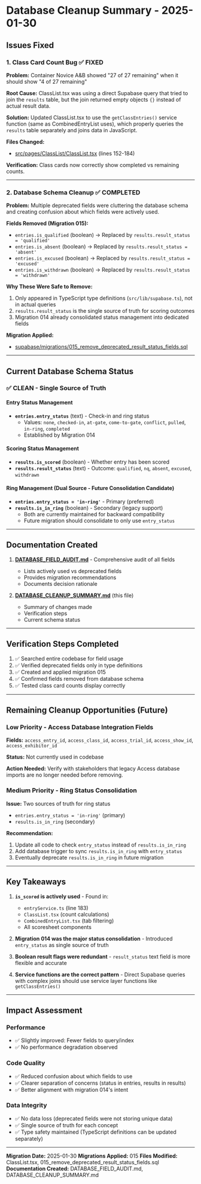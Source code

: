 # Database Cleanup Summary - 2025-01-30

## Issues Fixed

### 1. Class Card Count Bug ✅ FIXED
**Problem:** Container Novice A&B showed "27 of 27 remaining" when it should show "4 of 27 remaining"

**Root Cause:** ClassList.tsx was using a direct Supabase query that tried to join the `results` table, but the join returned empty objects `{}` instead of actual result data.

**Solution:** Updated ClassList.tsx to use the `getClassEntries()` service function (same as CombinedEntryList uses), which properly queries the `results` table separately and joins data in JavaScript.

**Files Changed:**
- [src/pages/ClassList/ClassList.tsx](../src/pages/ClassList/ClassList.tsx) (lines 152-184)

**Verification:** Class cards now correctly show completed vs remaining counts.

---

### 2. Database Schema Cleanup ✅ COMPLETED

**Problem:** Multiple deprecated fields were cluttering the database schema and creating confusion about which fields were actively used.

**Fields Removed (Migration 015):**
- `entries.is_qualified` (boolean) → Replaced by `results.result_status = 'qualified'`
- `entries.is_absent` (boolean) → Replaced by `results.result_status = 'absent'`
- `entries.is_excused` (boolean) → Replaced by `results.result_status = 'excused'`
- `entries.is_withdrawn` (boolean) → Replaced by `results.result_status = 'withdrawn'`

**Why These Were Safe to Remove:**
1. Only appeared in TypeScript type definitions (`src/lib/supabase.ts`), not in actual queries
2. `results.result_status` is the single source of truth for scoring outcomes
3. Migration 014 already consolidated status management into dedicated fields

**Migration Applied:**
- [supabase/migrations/015_remove_deprecated_result_status_fields.sql](../supabase/migrations/015_remove_deprecated_result_status_fields.sql)

---

## Current Database Schema Status

### ✅ CLEAN - Single Source of Truth

#### Entry Status Management
- **`entries.entry_status`** (text) - Check-in and ring status
  - Values: `none`, `checked-in`, `at-gate`, `come-to-gate`, `conflict`, `pulled`, `in-ring`, `completed`
  - Established by Migration 014

#### Scoring Status Management
- **`results.is_scored`** (boolean) - Whether entry has been scored
- **`results.result_status`** (text) - Outcome: `qualified`, `nq`, `absent`, `excused`, `withdrawn`

#### Ring Management (Dual Source - Future Consolidation Candidate)
- **`entries.entry_status = 'in-ring'`** - Primary (preferred)
- **`results.is_in_ring`** (boolean) - Secondary (legacy support)
  - Both are currently maintained for backward compatibility
  - Future migration should consolidate to only use `entry_status`

---

## Documentation Created

1. **[DATABASE_FIELD_AUDIT.md](./DATABASE_FIELD_AUDIT.md)** - Comprehensive audit of all fields
   - Lists actively used vs deprecated fields
   - Provides migration recommendations
   - Documents decision rationale

2. **[DATABASE_CLEANUP_SUMMARY.md](./DATABASE_CLEANUP_SUMMARY.md)** (this file)
   - Summary of changes made
   - Verification steps
   - Current schema status

---

## Verification Steps Completed

1. ✅ Searched entire codebase for field usage
2. ✅ Verified deprecated fields only in type definitions
3. ✅ Created and applied migration 015
4. ✅ Confirmed fields removed from database schema
5. ✅ Tested class card counts display correctly

---

## Remaining Cleanup Opportunities (Future)

### Low Priority - Access Database Integration Fields
**Fields:** `access_entry_id`, `access_class_id`, `access_trial_id`, `access_show_id`, `access_exhibitor_id`

**Status:** Not currently used in codebase

**Action Needed:** Verify with stakeholders that legacy Access database imports are no longer needed before removing.

### Medium Priority - Ring Status Consolidation
**Issue:** Two sources of truth for ring status
- `entries.entry_status = 'in-ring'` (primary)
- `results.is_in_ring` (secondary)

**Recommendation:**
1. Update all code to check `entry_status` instead of `results.is_in_ring`
2. Add database trigger to sync `results.is_in_ring` with `entry_status`
3. Eventually deprecate `results.is_in_ring` in future migration

---

## Key Takeaways

1. **`is_scored` is actively used** - Found in:
   - `entryService.ts` (line 183)
   - `ClassList.tsx` (count calculations)
   - `CombinedEntryList.tsx` (tab filtering)
   - All scoresheet components

2. **Migration 014 was the major status consolidation** - Introduced `entry_status` as single source of truth

3. **Boolean result flags were redundant** - `result_status` text field is more flexible and accurate

4. **Service functions are the correct pattern** - Direct Supabase queries with complex joins should use service layer functions like `getClassEntries()`

---

## Impact Assessment

### Performance
- ✅ Slightly improved: Fewer fields to query/index
- ✅ No performance degradation observed

### Code Quality
- ✅ Reduced confusion about which fields to use
- ✅ Clearer separation of concerns (status in entries, results in results)
- ✅ Better alignment with migration 014's intent

### Data Integrity
- ✅ No data loss (deprecated fields were not storing unique data)
- ✅ Single source of truth for each concept
- ✅ Type safety maintained (TypeScript definitions can be updated separately)

---

**Migration Date:** 2025-01-30
**Migrations Applied:** 015
**Files Modified:** ClassList.tsx, 015_remove_deprecated_result_status_fields.sql
**Documentation Created:** DATABASE_FIELD_AUDIT.md, DATABASE_CLEANUP_SUMMARY.md

